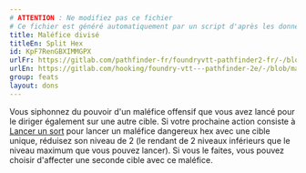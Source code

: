 ```yaml
---
# ATTENTION : Ne modifiez pas ce fichier
# Ce fichier est généré automatiquement par un script d'après les données du module Foundry VTT officiel et de sa traduction
title: Maléfice divisé
titleEn: Split Hex
id: KpF7RenGBXIMMGPX
urlFr: https://gitlab.com/pathfinder-fr/foundryvtt-pathfinder2-fr/-/blob/master/data/feats/KpF7RenGBXIMMGPX.htm
urlEn: https://gitlab.com/hooking/foundry-vtt---pathfinder-2e/-/blob/master/packs/data/feats.db/split-hex.json
group: feats
layout: dons
---
```

Vous siphonnez du pouvoir d'un maléfice offensif que vous avez lancé pour le diriger également sur une autre cible. Si votre prochaine action consiste à [Lancer un sort](../actions/lancer-un-sort.md) pour lancer un maléfice dangereux hex avec une cible unique, réduisez son niveau de 2 (le rendant de 2 niveaux inférieurs que le niveau maximum que vous pouvez lancer). Si vous le faites, vous pouvez choisir d'affecter une seconde cible avec ce maléfice.


